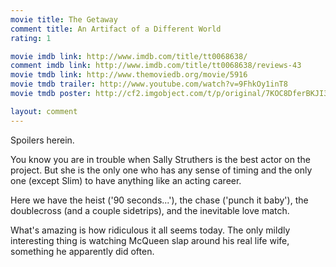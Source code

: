```yaml
---
movie title: The Getaway
comment title: An Artifact of a Different World
rating: 1

movie imdb link: http://www.imdb.com/title/tt0068638/
comment imdb link: http://www.imdb.com/title/tt0068638/reviews-43
movie tmdb link: http://www.themoviedb.org/movie/5916
movie tmdb trailer: http://www.youtube.com/watch?v=9FhkOy1inT8
movie tmdb poster: http://cf2.imgobject.com/t/p/original/7KOC8DferBKJI3n6RHuthDG0fDp.jpg

layout: comment
---
```


Spoilers herein.

You know you are in trouble when Sally Struthers is the best actor on the project. But she is the only one who has any sense of timing and the only one (except Slim) to have anything like an acting career.

Here we have the heist ('90 seconds...'), the chase ('punch it baby'), the doublecross (and a couple sidetrips), and the inevitable love match.

What's amazing is how ridiculous it all seems today. The only mildly interesting thing is watching McQueen slap around his real life wife, something he apparently did often.
